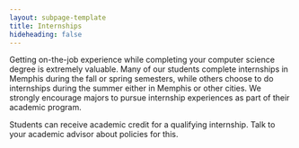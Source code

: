 ```yaml
---
layout: subpage-template
title: Internships
hideheading: false
---
```


Getting on-the-job experience while completing your computer science degree is extremely valuable.
Many of our students complete internships in Memphis during the fall or spring semesters, while others
choose to do internships during the summer either in Memphis or other cities.
We strongly encourage majors to pursue internship experiences as part of their academic program.

Students can receive academic credit for a qualifying internship.  Talk to your academic advisor
about policies for this.
